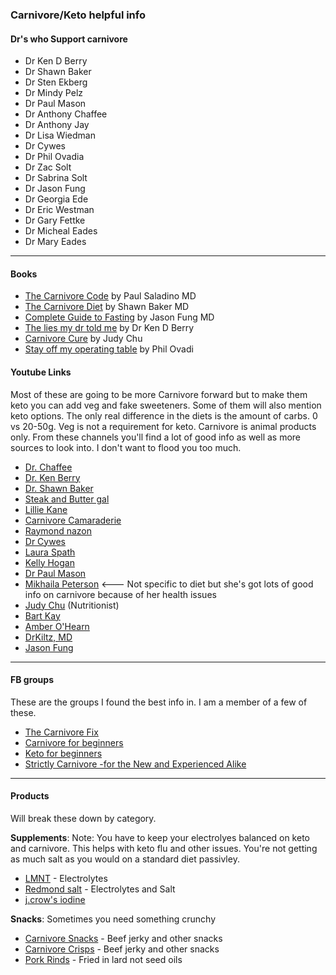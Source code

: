### Carnivore/Keto helpful info

#### Dr's who Support carnivore

- Dr Ken D Berry
- Dr Shawn Baker
- Dr Sten Ekberg
- Dr Mindy Pelz
- Dr Paul Mason
- Dr Anthony Chaffee
- Dr Anthony Jay
- Dr Lisa Wiedman
- Dr Cywes
- Dr Phil Ovadia
- Dr Zac Solt
- Dr Sabrina Solt
- Dr Jason Fung
- Dr Georgia Ede
- Dr Eric Westman
- Dr Gary Fettke
- Dr Micheal Eades
- Dr Mary Eades

----

#### Books

- [The Carnivore Code](https://www.amazon.com/Carnivore-Code-Unlocking-Returning-Ancestral/dp/B08ZZW165J/ref=sr_1_1?keywords=the+carnivore+code&qid=1666967805&qu=eyJxc2MiOiIyLjMzIiwicXNhIjoiMS45OCIsInFzcCI6IjIuMTMifQ%3D%3D&sprefix=The+carni%2Caps%2C88&sr=8-1) by Paul Saladino MD
- [The Carnivore Diet](https://www.amazon.com/Carnivore-Diet-Shawn-Baker/dp/162860350X/ref=asc_df_162860350X/?tag=hyprod-20&linkCode=df0&hvadid=385571509635&hvpos=&hvnetw=g&hvrand=14651546419978900234&hvpone=&hvptwo=&hvqmt=&hvdev=c&hvdvcmdl=&hvlocint=&hvlocphy=9027284&hvtargid=pla-550048882508&psc=1&tag=&ref=&adgrpid=79288121235&hvpone=&hvptwo=&hvadid=385571509635&hvpos=&hvnetw=g&hvrand=14651546419978900234&hvqmt=&hvdev=c&hvdvcmdl=&hvlocint=&hvlocphy=9027284&hvtargid=pla-550048882508) by Shawn Baker MD
- [Complete Guide to Fasting](https://www.amazon.com/Complete-Guide-Fasting-Intermittent-Alternate-Day/dp/1628600012/ref=zg_bs_15248576011_sccl_1/134-6929848-9030114?pd_rd_i=1628600012&psc=1) by Jason Fung MD
- [The lies my dr told me](https://www.amazon.com/Lies-My-Doctor-Told-Me-audiobook/dp/B07Y2VRMY8/ref=sr_1_1?keywords=lies+my+doctor+told+me+by+dr.+ken+berry&qid=1666969717&qu=eyJxc2MiOiIyLjIyIiwicXNhIjoiMS44MCIsInFzcCI6IjIuMDYifQ%3D%3D&sprefix=Lies+my+dr%2Caps%2C112&sr=8-1) by Dr Ken D Berry
- [Carnivore Cure](https://www.amazon.com/Carnivore-Cure-Meat-Based-Nutrition-Elimination/dp/B093HKPS8K/ref=sr_1_1?crid=9905JR28OAD1&keywords=carnivore+cure&qid=1666969739&qu=eyJxc2MiOiIyLjIxIiwicXNhIjoiMS44OCIsInFzcCI6IjIuMDMifQ%3D%3D&s=audible&sprefix=carnivore+cure%2Caudible%2C83&sr=1-1) by Judy Chu
- [Stay off my operating table](https://www.amazon.com/Stay-Off-Operating-Table-Metabolic/dp/B09L34FFMZ/ref=sr_1_1?keywords=stay+off+my+operating+table&qid=1666969761&qu=eyJxc2MiOiIyLjM2IiwicXNhIjoiMi4wMSIsInFzcCI6IjEuODUifQ%3D%3D&s=audible&sprefix=stay+of+m%2Caudible%2C83&sr=1-1) by Phil Ovadi



#### Youtube Links

Most of these are going to be more Carnivore forward but to make them keto you can add veg and fake sweeteners. Some of them will also mention keto options. The only real difference in the diets is the amount of carbs. 0 vs 20-50g. Veg is not a requirement for keto. Carnivore is animal products only. From these channels you'll find a lot of good info as well as more sources to look into. I don't want to flood you too much.

- [Dr. Chaffee](https://www.youtube.com/channel/UCzoRyR_nlesKZuOlEjWRXQQ/videos)
- [Dr. Ken Berry](https://www.youtube.com/c/KenDBerryMD/videos)
- [Dr. Shawn Baker](https://www.youtube.com/c/ShawnBakerMD/playlists)
- [Steak and Butter gal](https://www.youtube.com/c/SteakandButterGal/playlists)
- [Lillie Kane](https://www.youtube.com/c/LillieKane/playlists)
- [Carnivore Camaraderie](https://www.youtube.com/c/CarnivoreCamaraderie/videos)
- [Raymond nazon](https://www.youtube.com/user/rnazon/videos)
- [Dr Cywes](https://www.youtube.com/c/DrCywesCarbAddictionDoc/playlists)
- [Laura Spath](https://www.youtube.com/c/LauraSpath/videos)
- [Kelly Hogan](https://www.youtube.com/channel/UCaKl8Lth6h6GWreFyeO1keA/playlists)
- [Dr Paul Mason](https://www.youtube.com/c/DrPaulMason/videos)
- [Mikhaila Peterson](https://www.youtube.com/c/MikhailaPetersonvideos/videos) <--- Not specific to diet but she's got lots of good info on carnivore because of her health issues
- [Judy Chu](https://www.youtube.com/c/NutritionwithJudy/playlists) (Nutritionist)
- [Bart Kay](https://www.youtube.com/c/BartKayNutritionScienceWatchdog/playlists)
- [Amber O'Hearn](https://www.youtube.com/channel/UCaGCraBhCqXkRPGxVKLcs0A/videos)
- [DrKiltz, MD](https://www.youtube.com/c/DrRobKiltzMD)
- [Jason Fung](https://www.youtube.com/channel/UCoyL4iGArWn5Hu0V_sAhK2w)

----

#### FB groups
These are the groups I found the best info in. I am a member of a few of these.

- [The Carnivore Fix](https://www.facebook.com/groups/thecarnivorefix/)
- [Carnivore for beginners](https://www.facebook.com/groups/1747093332130074)
- [Keto for beginners](https://www.facebook.com/groups/KetoRecipesForBeginners101)
- [Strictly Carnivore -for the New and Experienced Alike](https://www.facebook.com/groups/1444984792549098)

----

#### Products
Will break these down by category.

**Supplements**: Note: You have to keep your electrolyes balanced on keto and carnivore. This helps with keto flu and other issues. You're not getting as much salt as you would on a standard diet passivley.

- [LMNT](https://drinklmnt.com/collections/salt?gclid=Cj0KCQjw--2aBhD5ARIsALiRlwC2bCU_qjd8BmfbM_pEAVNEKi5nQ2DQ4XvNPIa96pwlQGeJfss4pIYaAp3pEALw_wcB) - Electrolytes
- [Redmond salt](https://www.redmondsrealsalt.com/) - Electrolytes and Salt
- [j.crow's iodine](https://www.amazon.com/J-CROWS%C2%AE-Lugols-Solution-Iodine-2/dp/B001AEFM9Y/ref=sr_1_6_mod_primary_sns?keywords=iodine+drops&qid=1666967618&qu=eyJxc2MiOiI0LjI2IiwicXNhIjoiMy44OCIsInFzcCI6IjMuODYifQ%3D%3D&sbo=GLaw0Fx56FiNH%2FiZ%2B6XKiQ%3D%3D&sr=8-6)

**Snacks**: Sometimes you need something crunchy

- [Carnivore Snacks](https://www.carnivoresnacks.com/) - Beef jerky and other snacks
- [Carnivore Crisps](https://carnivorecrisps.com/?gclid=Cj0KCQjw--2aBhD5ARIsALiRlwBMkEb9zqniwa5SlDhUQ0oVBIGBj3YOPxxT5-6IPYxti8NBSfgT8sMaAmerEALw_wcB) - Beef jerky and other snacks
- [Pork Rinds](https://4505meats.com/pages/shop-pork-rinds) - Fried in lard not seed oils

